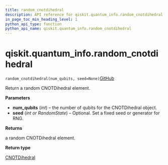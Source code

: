 ```yaml
---
title: random_cnotdihedral
description: API reference for qiskit.quantum_info.random_cnotdihedral
in_page_toc_min_heading_level: 1
python_api_type: function
python_api_name: qiskit.quantum_info.random_cnotdihedral
---
```


# qiskit.quantum\_info.random\_cnotdihedral

<span id="qiskit.quantum_info.random_cnotdihedral" />

`random_cnotdihedral(num_qubits, seed=None)`[GitHub](https://github.com/qiskit/qiskit/tree/stable/0.20/qiskit/quantum_info/operators/dihedral/random.py "view source code")

Return a random CNOTDihedral element.

**Parameters**

*   **num\_qubits** (*int*) – the number of qubits for the CNOTDihedral object.
*   **seed** (*int or RandomState*) – Optional. Set a fixed seed or generator for RNG.

**Returns**

a random CNOTDihedral element.

**Return type**

[CNOTDihedral](qiskit.quantum_info.CNOTDihedral "qiskit.quantum_info.CNOTDihedral")

